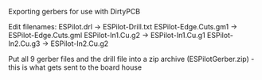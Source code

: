 Exporting gerbers for use with DirtyPCB

Edit filenames:
ESPilot.drl -> ESPilot-Drill.txt
ESPilot-Edge.Cuts.gm1 -> ESPilot-Edge.Cuts.gml
ESPilot-In1.Cu.g2 -> ESPilot-In1.Cu.g1
ESPilot-In2.Cu.g3 -> ESPilot-In2.Cu.g2

Put all 9 gerber files and the drill file into a zip archive (ESPilotGerber.zip) - this is what gets sent to the board house